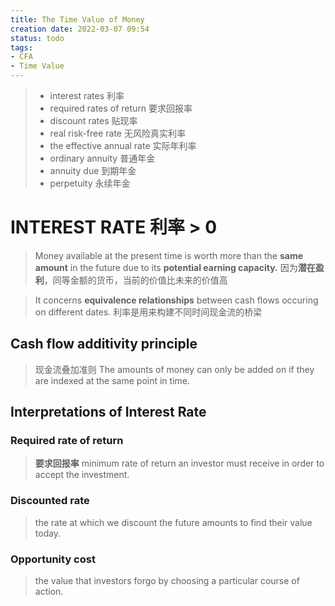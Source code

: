 ```yaml
---
title: The Time Value of Money
creation date: 2022-03-07 09:54 
status: todo
tags:
- CFA
- Time Value
---
```

> - interest rates 利率 
> - required rates of return 要求回报率
> - discount rates 贴现率
> - real risk-free rate 无风险真实利率
> - the effective annual rate 实际年利率 
> - ordinary annuity 普通年金
> - annuity due 到期年金
> - perpetuity 永续年金

# INTEREST RATE 利率 > 0

> Money available at the present time is worth more than the **same amount** in the future due to its **potential earning capacity.**
> 因为**潜在盈利**，同等金额的货币，当前的价值比未来的价值高

> It concerns **equivalence relationships** between cash flows occuring on different dates.
> 利率是用来构建不同时间现金流的桥梁

## Cash flow additivity principle

>现金流叠加准则 The amounts of money can only be added on if they are indexed at the same point in time.

## Interpretations of Interest Rate

### Required rate of return

>**要求回报率** minimum rate of return an investor must receive in order to accept the investment.

### Discounted rate

>the rate at which we discount the future amounts to find their value today.

### Opportunity cost

>the value that investors forgo by choosing a particular course of action.